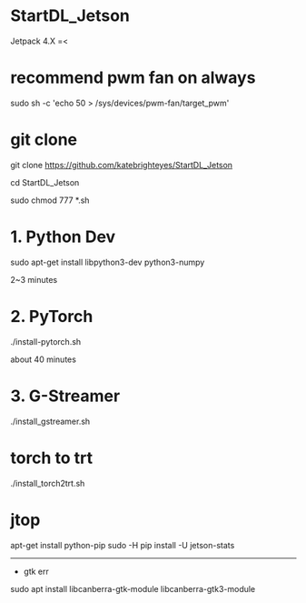 # StartDL_Jetson 

Jetpack 4.X =<

# recommend pwm fan on always

sudo sh -c 'echo 50 > /sys/devices/pwm-fan/target_pwm'

# git clone

git clone https://github.com/katebrighteyes/StartDL_Jetson

cd StartDL_Jetson

sudo chmod 777 *.sh

# 1. Python Dev

sudo apt-get install libpython3-dev python3-numpy

2~3 minutes


# 2. PyTorch

./install-pytorch.sh

about 40 minutes


# 3. G-Streamer 

./install_gstreamer.sh

# torch to trt

./install_torch2trt.sh

# jtop

apt-get install python-pip
sudo -H pip install -U jetson-stats

----------------------------------
* gtk err

sudo apt install libcanberra-gtk-module libcanberra-gtk3-module
